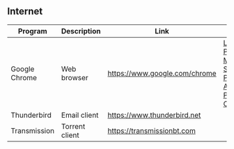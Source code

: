 ## Internet

| Program | Description | Link | Plugins | Comment |
| --- | --- | --- | --- | --- |
| Google Chrome | Web browser | https://www.google.com/chrome | [LastPass Password Manager](https://chrome.google.com/webstore/detail/lastpass-free-password-ma/hdokiejnpimakedhajhdlcegeplioahd), [Save to Pocket](https://chrome.google.com/webstore/detail/save-to-pocket/niloccemoadcdkdjlinkgdfekeahmflj), [AdBlock Plus](https://chrome.google.com/webstore/detail/adblock-plus-free-ad-bloc/cfhdojbkjhnklbpkdaibdccddilifddb?utm_source=chrome-ntp-icon), [ColorZilla](https://chrome.google.com/webstore/detail/colorzilla/bhlhnicpbhignbdhedgjhgdocnmhomnp) |
| Thunderbird | Email client | https://www.thunderbird.net  |
| Transmission | Torrent client | https://transmissionbt.com |
